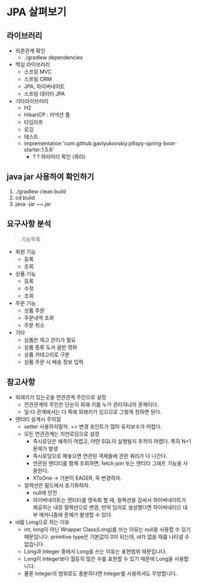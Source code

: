 # JPA 살펴보기

## 라이브러리
- 의존관계 확인
  - ./gradlew dependencies
- 핵심 라이브러리
  - 스프링 MVC
  - 스프링 ORM
  - JPA, 하이버네이트
  - 스프링 데이터 JPA
- 기타라이브러리
  - H2
  - HikariCP : 커넥션 풀
  - 타임리프
  - 로깅
  - 테스트
  - implementation 'com.github.gavlyukovskiy:p6spy-spring-boot-starter:1.5.6' 
    - ? ? 파라미터 확인 (쿼리)

## java jar 사용하여 확인하기
1. ./gradlew clean build
2. cd bulid
3. java -jar ~~.jar

## 요구사항 분석
> 기능목록

- 회원 기능
  - 등록
  - 조회
- 상품 기능
  - 등록
  - 수정
  - 조회
- 주문 기능
  - 상품 주문
  - 주문내역 조회
  - 주문 취소
- 기타
  - 상품은 제고 관리가 필요
  - 상품 종류 도서 음반 영화
  - 상품 카테고리로 구분
  - 상품 주문 시 배송 정보 입력

## 참고사항
- 외래키가 있는곳을 연관관계 주인으로 설정
  - 연관관계의 주인은 단순히 외래 키를 누가 관리햐냐의 문제이다.
  - 일:다 관계에서는 다 쪽에 외래키가 있으므로 그렇게 정하면 된다.
- 엔티티 설계시 주의점
  - setter 사용하지말자. => 변경 포인트가 많아 유지보수가 어렵다.
  - 모든 연관관계는 지연로딩으로 설정
    - 즉시로딩은 예측이 어렵고, 어떤 SQL이 실행될지 추적이 어렵다. 특히 N+1 문제가 발생
    - 즉시로딩으로 해놓으면 연관된 객체들에 관한 쿼리가 다 나간다.
    - 연관된 엔티티를 함께 조회하면, fetch join 또는 엔티티 그래프 기능을 사용한다.
    - XToOne -> 기본이 EAGER, 꼭 변경하자.
  - 컬렉션은 필드에서 초기화하자.
    - null에 안전
    - 하이버네이트는 엔티티를 영속화 할 때, 컬렉션을 감싸서 하이버네이트가 제공하는 내장 컬렉션으로 변경, 만약 임의로 생성했다면 하이버네티으 내부 메커니즘에 문제가 발생할 수 있다.
- id를 Long으로 하는 이유
  - int, long이 아닌 Wrapper Class(Long)를 쓰는 이유는 null을 사용할 수 있기 때문입니다. primitive type은 기본값이 0이 되는데, id가 없을 때를 나타낼 수 없습니다.
  - Long과 Integer 중에서 Long을 쓰는 이유는 표현범위 때문입니다.
  - Long이 Integer보다 월등히 많은 수를 표현할 수 있기 때문에 Long을 사용합니다.
  - 물론 Integer의 범위로도 충분하다면 Integer를 사용하셔도 무방합니다.